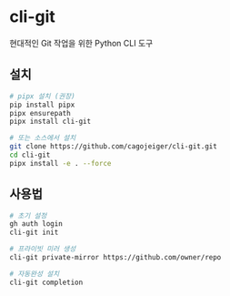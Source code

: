 # cli-git

현대적인 Git 작업을 위한 Python CLI 도구

## 설치

```bash
# pipx 설치 (권장)
pip install pipx
pipx ensurepath
pipx install cli-git

# 또는 소스에서 설치
git clone https://github.com/cagojeiger/cli-git.git
cd cli-git
pipx install -e . --force
```

## 사용법

```bash
# 초기 설정
gh auth login
cli-git init

# 프라이빗 미러 생성
cli-git private-mirror https://github.com/owner/repo

# 자동완성 설치
cli-git completion
```

